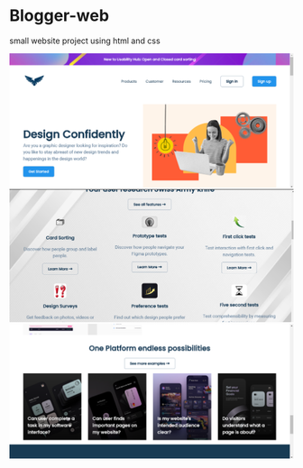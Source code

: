 # Blogger-web
small website project using html and css



<img src="/rd-img/he.png" alt="header">
<img src="/rd-img/fe.png" alt="feature">
<img src="/rd-img/ex.png" alt="examples">